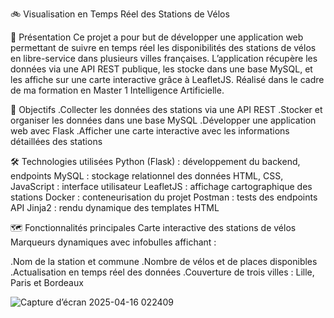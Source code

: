 🚲 Visualisation en Temps Réel des Stations de Vélos

📝 Présentation
Ce projet a pour but de développer une application web permettant de suivre en temps réel les disponibilités des stations de vélos en libre-service dans plusieurs villes françaises. L’application récupère les données via une API REST publique, les stocke dans une base MySQL, et les affiche sur une carte interactive grâce à LeafletJS. Réalisé dans le cadre de ma formation en Master 1 Intelligence Artificielle.

🎯 Objectifs
.Collecter les données des stations via une API REST
.Stocker et organiser les données dans une base MySQL
.Développer une application web avec Flask
.Afficher une carte interactive avec les informations détaillées des stations

🛠️ Technologies utilisées
Python (Flask) : développement du backend, endpoints
MySQL : stockage relationnel des données
HTML, CSS, JavaScript : interface utilisateur
LeafletJS : affichage cartographique des stations
Docker : conteneurisation du projet
Postman : tests des endpoints API
Jinja2 : rendu dynamique des templates HTML

🗺️ Fonctionnalités principales
Carte interactive des stations de vélos
Marqueurs dynamiques avec infobulles affichant :

.Nom de la station et commune
.Nombre de vélos et de places disponibles
.Actualisation en temps réel des données
.Couverture de trois villes : Lille, Paris et Bordeaux

![Capture d’écran 2025-04-16 022409](https://github.com/user-attachments/assets/02c71a01-30ee-4ffd-a2bd-160e6e14b9d1)


